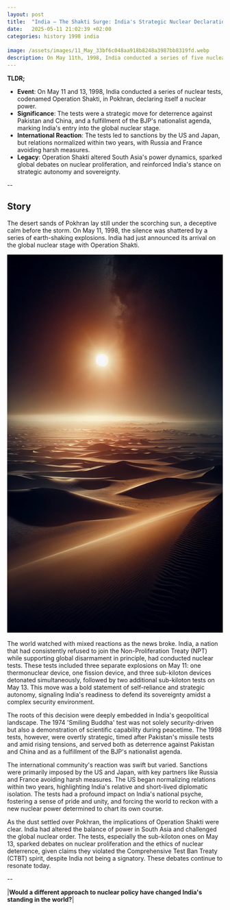 ```yaml
---
layout: post
title:  "India – The Shakti Surge: India's Strategic Nuclear Declaration - 1998"
date:   2025-05-11 21:02:39 +02:00
categories: history 1998 india

image: /assets/images/11_May_33bf6c048aa918b8248a3987bb8319fd.webp
description: On May 11th, 1998, India conducted a series of five nuclear bomb test explosions at the Indian Army's Pokhran Test Range in Rajasthan under the codename Operation Shakti. This marked India's second nuclear test, the first being in 1974, and led to international sanctions against India.
---
```


**TLDR;**
- **Event**: On May 11 and 13, 1998, India conducted a series of nuclear tests, codenamed Operation Shakti, in Pokhran, declaring itself a nuclear power.
- **Significance**: The tests were a strategic move for deterrence against Pakistan and China, and a fulfillment of the BJP's nationalist agenda, marking India's entry into the global nuclear stage.
- **International Reaction**: The tests led to sanctions by the US and Japan, but relations normalized within two years, with Russia and France avoiding harsh measures.
- **Legacy**: Operation Shakti altered South Asia's power dynamics, sparked global debates on nuclear proliferation, and reinforced India's stance on strategic autonomy and sovereignty.

--


## Story
The desert sands of Pokhran lay still under the scorching sun, a deceptive calm before the storm. On May 11, 1998, the silence was shattered by a series of earth-shaking explosions. India had just announced its arrival on the global nuclear stage with Operation Shakti.

![Image](/assets/images/11_May_33bf6c048aa918b8248a3987bb8319fd.webp)

The world watched with mixed reactions as the news broke. India, a nation that had consistently refused to join the Non-Proliferation Treaty (NPT) while supporting global disarmament in principle, had conducted nuclear tests. These tests included three separate explosions on May 11: one thermonuclear device, one fission device, and three sub-kiloton devices detonated simultaneously, followed by two additional sub-kiloton tests on May 13. This move was a bold statement of self-reliance and strategic autonomy, signaling India's readiness to defend its sovereignty amidst a complex security environment.

The roots of this decision were deeply embedded in India's geopolitical landscape. The 1974 'Smiling Buddha' test was not solely security-driven but also a demonstration of scientific capability during peacetime. The 1998 tests, however, were overtly strategic, timed after Pakistan's missile tests and amid rising tensions, and served both as deterrence against Pakistan and China and as a fulfillment of the BJP's nationalist agenda.

The international community's reaction was swift but varied. Sanctions were primarily imposed by the US and Japan, with key partners like Russia and France avoiding harsh measures. The US began normalizing relations within two years, highlighting India's relative and short-lived diplomatic isolation. The tests had a profound impact on India's national psyche, fostering a sense of pride and unity, and forcing the world to reckon with a new nuclear power determined to chart its own course.

As the dust settled over Pokhran, the implications of Operation Shakti were clear. India had altered the balance of power in South Asia and challenged the global nuclear order. The tests, especially the sub-kiloton ones on May 13, sparked debates on nuclear proliferation and the ethics of nuclear deterrence, given claims they violated the Comprehensive Test Ban Treaty (CTBT) spirit, despite India not being a signatory. These debates continue to resonate today.


--

|**Would a different approach to nuclear policy have changed India's standing in the world?**|

